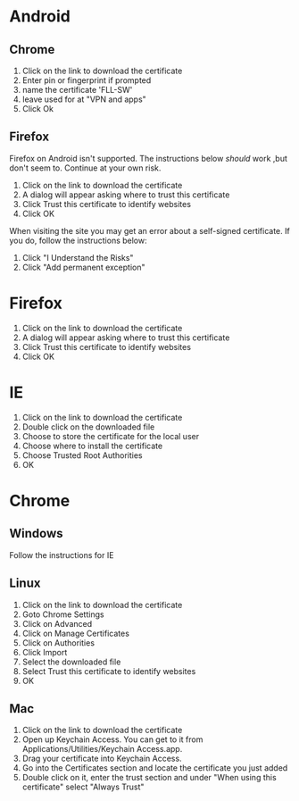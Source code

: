 # Android

## Chrome

1. Click on the link to download the certificate
1. Enter pin or fingerprint if prompted
1. name the certificate 'FLL-SW'
1. leave used for at "VPN and apps"
1. Click Ok


## Firefox

Firefox on Android isn't supported. The instructions below *should* work ,but don't seem to. Continue at your own risk.

1. Click on the link to download the certificate
1. A dialog will appear asking where to trust this certificate
1. Click Trust this certificate to identify websites
1. Click OK

When visiting the site you may get an error about a self-signed certificate. If you do, follow the instructions below:
1. Click "I Understand the Risks"
1. Click "Add permanent exception"


# Firefox

1. Click on the link to download the certificate
1. A dialog will appear asking where to trust this certificate
1. Click Trust this certificate to identify websites
1. Click OK

# IE

1. Click on the link to download the certificate
1. Double click on the downloaded file
1. Choose to store the certificate for the local user
1. Choose where to install the certificate
1. Choose Trusted Root Authorities
1. OK

# Chrome

## Windows

Follow the instructions for IE

## Linux

1. Click on the link to download the certificate
1. Goto Chrome Settings
1. Click on Advanced
1. Click on Manage Certificates
1. Click on Authorities
1. Click Import
1. Select the downloaded file
1. Select Trust this certificate to identify websites
1. OK

## Mac

1. Click on the link to download the certificate
1. Open up Keychain Access. You can get to it from Applications/Utilities/Keychain Access.app.
1. Drag your certificate into Keychain Access.
1. Go into the Certificates section and locate the certificate you just added
1. Double click on it, enter the trust section and under "When using this certificate" select "Always Trust"
